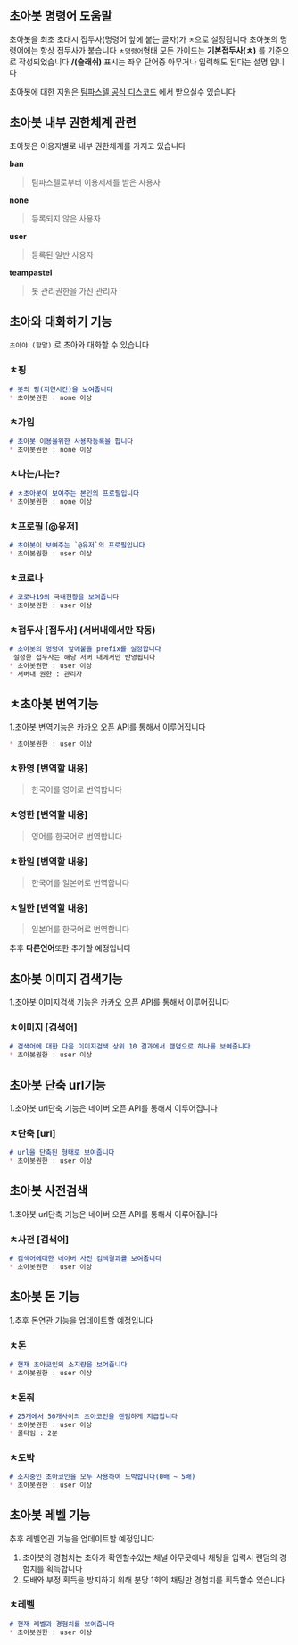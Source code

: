 ## 초아봇 명령어 도움말

초아봇을 최초 초대시 접두사(명령어 앞에 붙는 글자)가 `ㅊ`으로 설정됩니다
초아봇의 명령어에는 항상 접두사가 붙습니다 `ㅊ명령어`형태
모든 가이드는 **기본접두사(ㅊ)** 를 기준으로 작성되었습니다
**/(슬래쉬)** 표시는 좌우 단어중 아무거나 입력해도 된다는 설명 입니다

초아봇에 대한 지원은 [팀파스텔 공식 디스코드](https://discord.gg/Jz6pmBh) 에서 받으실수 있습니다

## 초아봇 내부 권한체계 관련
초아봇은 이용자별로 내부 권한체계를 가지고 있습니다

**ban**
>팀파스텔로부터 이용제제를 받은 사용자

**none** 
>등록되지 않은 사용자

**user**
>등록된 일반 사용자

**teampastel**
>봇 관리권한을 가진 관리자

## 초아와 대화하기 기능
`초아야 (할말)` 로 초아와 대화할 수 있습니다

### ㅊ핑
```Markdown
# 봇의 핑(지연시간)을 보여줍니다
* 초아봇권한 : none 이상
```

### ㅊ가입
```Markdown
# 초아봇 이용을위한 사용자등록을 합니다
* 초아봇권한 : none 이상
```

### ㅊ나는/나는?
```Markdown
# ㅊ초아봇이 보여주는 본인의 프로필입니다
* 초아봇권한 : none 이상
```

### ㅊ프로필 [@유저]
```Markdown
# 초아봇이 보여주는 `@유저`의 프로필입니다
* 초아봇권한 : user 이상
```

### ㅊ코로나
```Markdown
# 코로나19의 국내현황을 보여줍니다
* 초아봇권한 : user 이상
```

### ㅊ접두사 [접두사] (서버내에서만 작동)
```Markdown
# 초아봇의 명령어 앞에붙을 prefix를 설정합니다
 설정한 접두사는 해당 서버 내에서만 반영됩니다
* 초아봇권한 : user 이상
* 서버내 권한 : 관리자
```

## ㅊ초아봇 번역기능
1.초아봇 변역기능은 카카오 오픈 API를 통해서 이루어집니다
```Markdown
* 초아봇권한 : user 이상
```
### ㅊ한영 [번역할 내용] 
> 한국어를 영어로 번역합니다

### ㅊ영한 [번역할 내용] 
> 영어를 한국어로 번역합니다

### ㅊ한일 [번역할 내용] 
> 한국어를 일본어로 번역합니다 

### ㅊ일한 [번역할 내용] 
> 일본어를 한국어로 번역합니다

추후 **다른언어**또한 추가할 예정입니다

## 초아봇 이미지 검색기능
1.초아봇 이미지검색 기능은 카카오 오픈 API를 통해서 이루어집니다

### ㅊ이미지 [검색어]
```Markdown
# 검색어에 대한 다음 이미지검색 상위 10 결과에서 랜덤으로 하나를 보여줍니다
* 초아봇권한 : user 이상
```

## 초아봇 단축 url기능
1.초아봇 url단축 기능은 네이버 오픈 API를 통해서 이루어집니다

### ㅊ단축 [url]
```Markdown
# url을 단축된 형태로 보여줍니다
* 초아봇권한 : user 이상
```

## 초아봇 사전검색
1.초아봇 url단축 기능은 네이버 오픈 API를 통해서 이루어집니다

### ㅊ사전 [검색어]
```Markdown
# 검색어에대한 네이버 사전 검색결과를 보여줍니다
* 초아봇권한 : user 이상
```


## 초아봇 돈 기능
1.추후 돈연관 기능을 업데이트할 예정입니다

### ㅊ돈
```Markdown
# 현재 초아코인의 소지량을 보여줍니다
* 초아봇권한 : user 이상
```
### ㅊ돈줘
```Markdown
# 25개에서 50개사이의 초아코인을 랜덤하게 지급합니다
* 초아봇권한 : user 이상
* 쿨타임 : 2분
```
### ㅊ도박
```Markdown
# 소지중인 초아코인을 모두 사용하여 도박합니다(0배 ~ 5배)
* 초아봇권한 : user 이상
```


## 초아봇 레벨 기능
추후 레벨연관 기능을 업데이트할 예정입니다
1. 초아봇의 경험치는 초아가 확인할수있는 채널 아무곳에나 채팅을 입력시 랜덤의 경험치를 획득합니다
1. 도배와 부정 획득을 방지하기 위해 분당 1회의 채팅만 경험치를 획득할수 있습니다

### ㅊ레벨
```Markdown
# 현재 레벨과 경험치를 보여줍니다
* 초아봇권한 : user 이상
```

